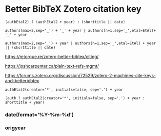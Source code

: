 # Better BibTeX Zotero citation key

```
(authEtal2) ? (authEtal2 + year) : (shorttitle || date)
```

```
authors(max=2,sep='_') + '_' + year | authors(n=1,sep='_',etal=EtAl)+ '_' + year
```

```
authors(max=2,sep='_') + year | authors(n=1,sep='_',etal=EtAl) + year || (shorttitle || date)
```

https://retorque.re/zotero-better-bibtex/citing/

https://joshcarpenter.ca/plain-text-refs-mgmt/

https://forums.zotero.org/discussion/72529/zotero-2-machines-cite-keys-and-betterbibtex

```
authEtal2(creator='*', initials=false, sep='.') + year
```

```
(auth ? authEtal2(creator='*', initials=false, sep='.') + year : shorttitle + year)
```



### **date**(format='%Y-%m-%d')

### **origyear**

